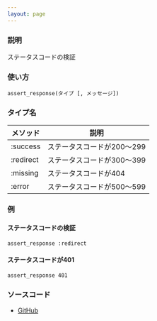```yaml
---
layout: page
---
```

### 説明
ステータスコードの検証

### 使い方
    assert_response(タイプ [, メッセージ])

### タイプ名

メソッド    | 説明
--------- | -------
:success  | ステータスコードが200〜299
:redirect | ステータスコードが300〜399
:missing  | ステータスコードが404
:error    | ステータスコードが500〜599

### 例
#### ステータスコードの検証
    assert_response :redirect

#### ステータスコードが401
    assert_response 401

### ソースコード
* [GitHub](https://github.com/rails/rails/blob/f33d52c95217212cbacc8d5e44b5a8e3cdc6f5b3/actionpack/lib/action_dispatch/testing/assertions/response.rb#L30)